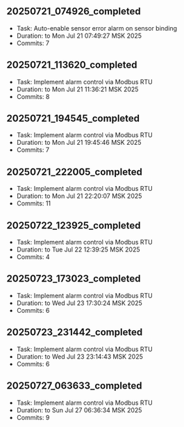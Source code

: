 
## 20250721_074926_completed
- Task:  Auto-enable sensor error alarm on sensor binding
- Duration:  to Mon Jul 21 07:49:27 MSK 2025
- Commits:        7

## 20250721_113620_completed
- Task:  Implement alarm control via Modbus RTU
- Duration:  to Mon Jul 21 11:36:21 MSK 2025
- Commits:        8

## 20250721_194545_completed
- Task:  Implement alarm control via Modbus RTU
- Duration:  to Mon Jul 21 19:45:46 MSK 2025
- Commits:        7

## 20250721_222005_completed
- Task:  Implement alarm control via Modbus RTU
- Duration:  to Mon Jul 21 22:20:07 MSK 2025
- Commits:       11

## 20250722_123925_completed
- Task:  Implement alarm control via Modbus RTU
- Duration:  to Tue Jul 22 12:39:25 MSK 2025
- Commits:        4

## 20250723_173023_completed
- Task:  Implement alarm control via Modbus RTU
- Duration:  to Wed Jul 23 17:30:24 MSK 2025
- Commits:        6

## 20250723_231442_completed
- Task:  Implement alarm control via Modbus RTU
- Duration:  to Wed Jul 23 23:14:43 MSK 2025
- Commits:        6

## 20250727_063633_completed
- Task:  Implement alarm control via Modbus RTU
- Duration:  to Sun Jul 27 06:36:34 MSK 2025
- Commits:        9
